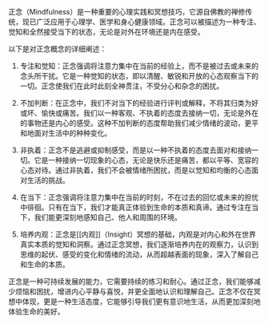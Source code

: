 正念（Mindfulness）是一种重要的心理实践和冥想技巧，它源自佛教的禅修传统，现已广泛应用于心理学、医学和身心健康领域。正念可以被描述为一种专注、觉知和全然接受当下的状态，无论是对外在环境还是内在感受。

以下是对正念概念的详细阐述：

1. 专注和觉知：正念强调将注意力集中在当前的经验上，而不是被过去或未来的念头所干扰。它是一种觉知的状态，即以清醒、敏锐和开放的心态观察当下的一切。正念使我们在此时此刻全神贯注，不受分心和杂念的困扰。

2. 不加判断：在正念中，我们不对当下的经验进行评判或解释，不将其归类为好或坏、愉快或痛苦。我们以一种客观、不执着的态度去接纳一切，无论是外在的事物还是内心的感受。这种不加判断的态度帮助我们减少情绪的波动，更平和地面对生活中的种种变化。

3. 非执着：正念不是逃避或抑制感受，而是以一种不执着的态度去面对和接纳一切。它是一种接纳一切现象的心态，无论是快乐还是痛苦，都以平等、宽容的心态对待。通过非执着，我们不会被情绪所困扰，而是以觉知和均衡的心态面对生活的挑战。

4. 在当下：正念强调将注意力集中在当前的时刻，不在过去的回忆或未来的担忧中徘徊。只有在当下，我们才能真正体验到生命的本质和真谛。通过专注在当下，我们能更深刻地感知自己、他人和周围的环境。

5. 培养内观：正念是[[内观]]（Insight）冥想的基础，内观是对内心和外在世界真实本质的觉知和洞察。通过正念冥想，我们逐渐培养内在的观察力，认识到思维的起伏、感受的变化和情绪的流动，从而超越表面的现象，深入了解自己和生命的本质。

正念是一种可持续发展的能力，它需要持续的练习和耐心。通过正念，我们能够减少烦恼和困扰，增进内心平静与喜悦，并更全面地认识和理解自己。正念不仅在冥想中体现，更是一种生活态度，它能够引导我们更有意识地生活，从而更加深刻地体验生命的美好。